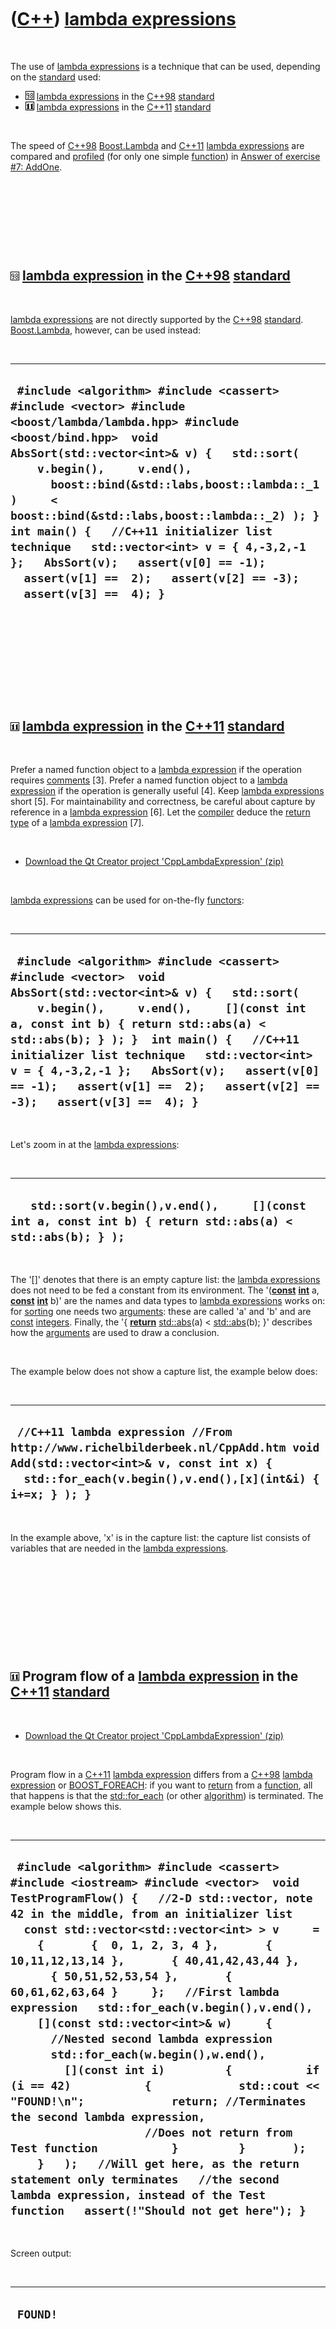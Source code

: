 
 

 

 

 

 

([C++](Cpp.md)) [lambda expressions](CppLambdaExpression.md)
==============================================================

 

The use of [lambda expressions](CppLambdaExpression.md) is a technique
that can be used, depending on the [standard](CppStandard.md) used:

-   ![C++98](PicCpp98.png) [lambda expressions](CppLambdaExpression.md)
    in the [C++98](Cpp98.md) [standard](CppStandard.md)
-   ![C++11](PicCpp11.png) [lambda expressions](CppLambdaExpression.md)
    in the [C++11](Cpp11.md) [standard](CppStandard.md)

 

The speed of [C++98](Cpp98.md) [Boost.Lambda](CppLambda.md) and
[C++11](Cpp11.md) [lambda expressions](CppLambdaExpression.md) are
compared and [profiled](CppProfiling.md) (for only one simple
[function](CppFunction.md)) in [Answer of exercise \#7:
AddOne](CppExerciseAddOneAnswer.md).

 

 

 

 

![C++98](PicCpp98.png) [lambda expression](CppLambdaExpression.md) in the [C++98](Cpp98.md) [standard](CppStandard.md)
-------------------------------------------------------------------------------------------------------------------------

 

[lambda expressions](CppLambdaExpression.md) are not directly supported
by the [C++98](Cpp98.md) [standard](CppStandard.md).
[Boost.Lambda](CppLambda.md), however, can be used instead:

 

  ---------------------------------------------------------------------------------------------------------------------------------------------------------------------------------------------------------------------------------------------------------------------------------------------------------------------------------------------------------------------------------------------------------------------------------------------------------------------------------------------------------------
  ` #include <algorithm> #include <cassert> #include <vector> #include <boost/lambda/lambda.hpp> #include <boost/bind.hpp>  void AbsSort(std::vector<int>& v) {   std::sort(     v.begin(),     v.end(),       boost::bind(&std::labs,boost::lambda::_1)     < boost::bind(&std::labs,boost::lambda::_2) ); }  int main() {   //C++11 initializer list technique   std::vector<int> v = { 4,-3,2,-1 };   AbsSort(v);   assert(v[0] == -1);   assert(v[1] ==  2);   assert(v[2] == -3);   assert(v[3] ==  4); }`
  ---------------------------------------------------------------------------------------------------------------------------------------------------------------------------------------------------------------------------------------------------------------------------------------------------------------------------------------------------------------------------------------------------------------------------------------------------------------------------------------------------------------

 

 

 

 

 

![C++11](PicCpp11.png) [lambda expression](CppLambdaExpression.md) in the [C++11](Cpp11.md) [standard](CppStandard.md)
-------------------------------------------------------------------------------------------------------------------------

 

Prefer a named function object to a [lambda
expression](CppLambdaExpression.md) if the operation requires
[comments](CppComment.md) \[3\]. Prefer a named function object to a
[lambda expression](CppLambdaExpression.md) if the operation is
generally useful \[4\]. Keep [lambda
expressions](CppLambdaExpression.md) short \[5\]. For maintainability
and correctness, be careful about capture by reference in a [lambda
expression](CppLambdaExpression.md) \[6\]. Let the
[compiler](CppCompiler.md) deduce the [return type](CppReturnType.md)
of a [lambda expression](CppLambdaExpression.md) \[7\].

 

-   [Download the Qt Creator project
    'CppLambdaExpression' (zip)](CppLambdaExpression.zip)

 

[lambda expressions](CppLambdaExpression.md) can be used for on-the-fly
[functors](CppFunctor.md):

 

  -------------------------------------------------------------------------------------------------------------------------------------------------------------------------------------------------------------------------------------------------------------------------------------------------------------------------------------------------------------------------------------------------------------------------
  ` #include <algorithm> #include <cassert> #include <vector>  void AbsSort(std::vector<int>& v) {   std::sort(     v.begin(),     v.end(),     [](const int a, const int b) { return std::abs(a) < std::abs(b); } ); }  int main() {   //C++11 initializer list technique   std::vector<int> v = { 4,-3,2,-1 };   AbsSort(v);   assert(v[0] == -1);   assert(v[1] ==  2);   assert(v[2] == -3);   assert(v[3] ==  4); }`
  -------------------------------------------------------------------------------------------------------------------------------------------------------------------------------------------------------------------------------------------------------------------------------------------------------------------------------------------------------------------------------------------------------------------------

 

Let's zoom in at the [lambda expressions](CppLambdaExpression.md):

 

  -------------------------------------------------------------------------------------------------------------
  `   std::sort(v.begin(),v.end(),     [](const int a, const int b) { return std::abs(a) < std::abs(b); } );`
  -------------------------------------------------------------------------------------------------------------

 

The '\[\]' denotes that there is an empty capture list: the [lambda
expressions](CppLambdaExpression.md) does not need to be fed a constant
from its environment. The '(**[const](CppConst.md)**
**[int](CppInt.md)** a, **[const](CppConst.md)** **[int](CppInt.md)**
b)' are the names and data types to [lambda
expressions](CppLambdaExpression.md) works on: for
[sorting](CppStdSort.md) one needs two [arguments](CppArgument.md): these
are called 'a' and 'b' and are [const](CppConst.md)
[integers](CppInt.md). Finally, the '{ **[return](CppReturn.md)**
[std::abs](CppStdAbs.md)(a) &lt; [std::abs](CppStdAbs.md)(b); }' describes
how the [arguments](CppArgument.md) are used to draw a conclusion.

 

The example below does not show a capture list, the example below does:

 

  ----------------------------------------------------------------------------------------------------------------------------------------------------------------------------------------
  ` //C++11 lambda expression //From http://www.richelbilderbeek.nl/CppAdd.htm void Add(std::vector<int>& v, const int x) {   std::for_each(v.begin(),v.end(),[x](int&i) { i+=x; } ); }`
  ----------------------------------------------------------------------------------------------------------------------------------------------------------------------------------------

 

In the example above, 'x' is in the capture list: the capture list
consists of variables that are needed in the [lambda
expressions](CppLambdaExpression.md).

 

 

 

 

 

![C++11](PicCpp11.png) Program flow of a [lambda expression](CppLambdaExpression.md) in the [C++11](Cpp11.md) [standard](CppStandard.md)
-------------------------------------------------------------------------------------------------------------------------------------------

 

-   [Download the Qt Creator project
    'CppLambdaExpression' (zip)](CppLambdaExpression.zip)

 

Program flow in a [C++11](Cpp11.md) [lambda
expression](CppLambdaExpression.md) differs from a [C++98](Cpp98.md)
[lambda expression](CppLambdaExpression.md) or
[BOOST\_FOREACH](CppBOOST_FOREACH.md): if you want to
[return](CppReturn.md) from a [function](CppFunction.md), all that
happens is that the [std::for\_each](CppStdFor_each.md) (or other
[algorithm](CppAlgorithm.md)) is terminated. The example below shows
this.

 

  --------------------------------------------------------------------------------------------------------------------------------------------------------------------------------------------------------------------------------------------------------------------------------------------------------------------------------------------------------------------------------------------------------------------------------------------------------------------------------------------------------------------------------------------------------------------------------------------------------------------------------------------------------------------------------------------------------------------------------------------------------------------------------------------------------------------------------------------------------------------------------------------------------------------------------------------------------------------------------------------------------------
  ` #include <algorithm> #include <cassert> #include <iostream> #include <vector>  void TestProgramFlow() {   //2-D std::vector, note 42 in the middle, from an initializer list   const std::vector<std::vector<int> > v     =     {       {  0, 1, 2, 3, 4 },       { 10,11,12,13,14 },       { 40,41,42,43,44 },       { 50,51,52,53,54 },       { 60,61,62,63,64 }     };   //First lambda expression   std::for_each(v.begin(),v.end(),     [](const std::vector<int>& w)     {       //Nested second lambda expression       std::for_each(w.begin(),w.end(),         [](const int i)         {           if (i == 42)           {             std::cout << "FOUND!\n";             return; //Terminates the second lambda expression,                     //Does not return from Test function           }         }       );     }   );   //Will get here, as the return statement only terminates   //the second lambda expression, instead of the Test function   assert(!"Should not get here"); }`
  --------------------------------------------------------------------------------------------------------------------------------------------------------------------------------------------------------------------------------------------------------------------------------------------------------------------------------------------------------------------------------------------------------------------------------------------------------------------------------------------------------------------------------------------------------------------------------------------------------------------------------------------------------------------------------------------------------------------------------------------------------------------------------------------------------------------------------------------------------------------------------------------------------------------------------------------------------------------------------------------------------------

 

Screen output:

 

  -----------
  ` FOUND!`
  -----------

 

 

 

 

 

[Advice](CppAdvice.md)
-----------------------

 

-   Prefer [Lambda expressions](CppLambdaExpression.md) over
    [binders](CppBinder.md) \[8\]

 

 

 

 

 

[References](CppReferences.md)
-------------------------------

 

1.  [GCC page about C++0x
    support](http://gcc.gnu.org/projects/cxx0x.html)
2.  [Aaron Ballman's blog about
    C++0x](http://blog.aaronballman.com/tag/c0x)
3.  [Bjarne Stroustrup](CppBjarneStroustrup.md). The C++ Programming
    Language (4th edition). 2013. ISBN: 978-0-321-56384-2. Chapter 11.6.
    Advice. page 303: '\[6\] Prefer a named function object to a lambda
    if the operation requires comments'
4.  [Bjarne Stroustrup](CppBjarneStroustrup.md). The C++ Programming
    Language (4th edition). 2013. ISBN: 978-0-321-56384-2. Chapter 11.6.
    Advice. page 303: '\[7\] Prefer a named function object to a lambda
    if the operation is generally useful'
5.  [Bjarne Stroustrup](CppBjarneStroustrup.md). The C++ Programming
    Language (4th edition). 2013. ISBN: 978-0-321-56384-2. Chapter 11.6.
    Advice. page 303: '\[8\] Keep lambdas short'
6.  [Bjarne Stroustrup](CppBjarneStroustrup.md). The C++ Programming
    Language (4th edition). 2013. ISBN: 978-0-321-56384-2. Chapter 11.6.
    Advice. page 303: '\[9\] For maintainability and correctness, be
    careful about capture by reference'
7.  [Bjarne Stroustrup](CppBjarneStroustrup.md). The C++ Programming
    Language (4th edition). 2013. ISBN: 978-0-321-56384-2. Chapter 11.6.
    Advice. page 303: '\[10\] Let the compiler deduce the return type of
    a lambda'
8.  [Scott Meyers](CppScottMeyers.md). C++ And Beyond 2012 session:
    'Initial thoughts on Effective C++11'. 2012. 'Prefer Lambdas over
    Binders'

 

 

 

 

 

 

